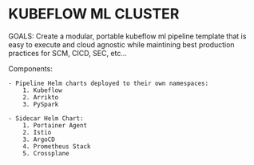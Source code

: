 # KUBEFLOW ML CLUSTER

GOALS: Create a modular, portable kubeflow ml pipeline template that is easy to execute and cloud agnostic while maintining best production practices for SCM, CICD, SEC, etc...

Components:

    - Pipeline Helm charts deployed to their own namespaces:
        1. Kubeflow
        2. Arrikto
        3. PySpark
        
    - Sidecar Helm Chart:
        1. Portainer Agent
        2. Istio
        3. ArgoCD
        4. Prometheus Stack
        5. Crossplane